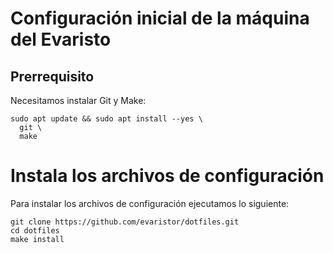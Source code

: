 # Configuración inicial de la máquina del Evaristo

## Prerrequisito

Necesitamos instalar Git y Make:

```
sudo apt update && sudo apt install --yes \
  git \
  make
```

# Instala los archivos de configuración

Para instalar los archivos de configuración ejecutamos lo siguiente:

```
git clone https://github.com/evaristor/dotfiles.git
cd dotfiles
make install
```
